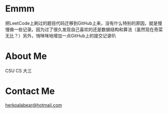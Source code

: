# Emmm

把LeetCode上刷过的题目代码迁移到GitHub上来，没有什么特别的原因，就是慢慢做一些记录。因为过了很久发现自己喜欢的还是数据结构和算法（虽然现在奇菜无比？）另外，悄咪咪地增加一点GitHub上的提交记录叭

# About Me

CSU CS 大三

# Contact Me

herkoalabear@hotmail.com
